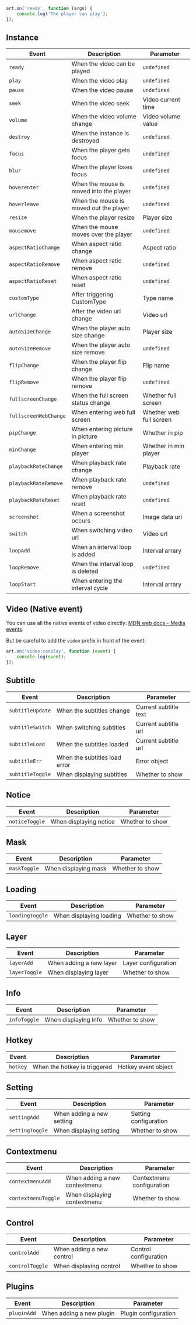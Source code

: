 ```js
art.on('ready', function (args) {
    console.log('The player can play');
});
```

## Instance

| Event                 | Description                             | Parameter               |
| --------------------- | --------------------------------------- | ----------------------- |
| `ready`               | When the video can be played            | `undefined`             |
| `play`                | When the video play                     | `undefined`             |
| `pause`               | When the video pause                    | `undefined`             |
| `seek`                | When the video seek                     | Video current time      |
| `volume`              | When the video volume change            | Video volume value      |
| `destroy`             | When the instance is destroyed          | `undefined`             |
| `focus`               | When the player gets focus              | `undefined`             |
| `blur`                | When the player loses focus             | `undefined`             |
| `hoverenter`          | When the mouse is moved into the player | `undefined`             |
| `hoverleave`          | When the mouse is moved out the player  | `undefined`             |
| `resize`              | When the player resize                  | Player size             |
| `mousemove`           | When the mouse moves over the player    | `undefined`             |
| `aspectRatioChange`   | When aspect ratio change                | Aspect ratio            |
| `aspectRatioRemove`   | When aspect ratio remove                | `undefined`             |
| `aspectRatioReset`    | When aspect ratio reset                 | `undefined`             |
| `customType`          | After triggering CustomType             | Type name               |
| `urlChange`           | After the video url change              | Video url               |
| `autoSizeChange`      | When the player auto size change        | Player size             |
| `autoSizeRemove`      | When the player auto size remove        | `undefined`             |
| `flipChange`          | When the player flip change             | Flip name               |
| `flipRemove`          | When the player flip remove             | `undefined`             |
| `fullscreenChange`    | When the full screen status change      | Whether full screen     |
| `fullscreenWebChange` | When entering web full screen           | Whether web full screen |
| `pipChange`           | When entering picture in picture        | Whether in pip          |
| `minChange`           | When entering min player                | Whether in min player   |
| `playbackRateChange`  | When playback rate change               | Playback rate           |
| `playbackRateRemove`  | When playback rate remove               | `undefined`             |
| `playbackRateReset`   | When playback rate reset                | `undefined`             |
| `screenshot`          | When a screenshot occurs                | Image data uri          |
| `switch`              | When switching video url                | Video url               |
| `loopAdd`             | When an interval loop is added          | Interval arrary         |
| `loopRemove`          | When the interval loop is deleted       | `undefined`             |
| `loopStart`           | When entering the interval cycle        | Interval arrary         |

## Video (Native event)

You can use all the native events of video directly: [MDN web docs - Media events](https://developer.mozilla.org/en-US/docs/Web/Guide/Events/Media_events).

But be careful to add the `video` prefix in front of the event:

```js
art.on('video:canplay', function (event) {
    console.log(event);
});
```

## Subtitle

| Event            | Description                   | Parameter             |
| ---------------- | ----------------------------- | --------------------- |
| `subtitleUpdate` | When the subtitles change     | Current subtitle text |
| `subtitleSwitch` | When switching subtitles      | Current subtitle url  |
| `subtitleLoad`   | When the subtitles loaded     | Current subtitle url  |
| `subtitleErr`    | When the subtitles load error | Error object          |
| `subtitleToggle` | When displaying subtitles     | Whether to show       |

## Notice

| Event          | Description            | Parameter       |
| -------------- | ---------------------- | --------------- |
| `noticeToggle` | When displaying notice | Whether to show |

## Mask

| Event        | Description          | Parameter       |
| ------------ | -------------------- | --------------- |
| `maskToggle` | When displaying mask | Whether to show |

## Loading

| Event           | Description             | Parameter       |
| --------------- | ----------------------- | --------------- |
| `loadingToggle` | When displaying loading | Whether to show |

## Layer

| Event         | Description             | Parameter           |
| ------------- | ----------------------- | ------------------- |
| `layerAdd`    | When adding a new layer | Layer configuration |
| `layerToggle` | When displaying layer   | Whether to show     |

## Info

| Event        | Description          | Parameter       |
| ------------ | -------------------- | --------------- |
| `infoToggle` | When displaying info | Whether to show |

## Hotkey

| Event    | Description                  | Parameter           |
| -------- | ---------------------------- | ------------------- |
| `hotkey` | When the hotkey is triggered | Hotkey event object |

## Setting

| Event           | Description               | Parameter             |
| --------------- | ------------------------- | --------------------- |
| `settingAdd`    | When adding a new setting | Setting configuration |
| `settingToggle` | When displaying setting   | Whether to show       |

## Contextmenu

| Event               | Description                   | Parameter                 |
| ------------------- | ----------------------------- | ------------------------- |
| `contextmenuAdd`    | When adding a new contextmenu | Contextmenu configuration |
| `contextmenuToggle` | When displaying contextmenu   | Whether to show           |

## Control

| Event           | Description               | Parameter             |
| --------------- | ------------------------- | --------------------- |
| `controlAdd`    | When adding a new control | Control configuration |
| `controlToggle` | When displaying control   | Whether to show       |

## Plugins

| Event       | Description              | Parameter            |
| ----------- | ------------------------ | -------------------- |
| `pluginAdd` | When adding a new plugin | Plugin configuration |

